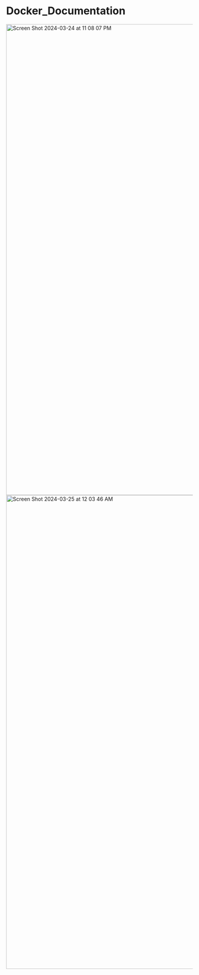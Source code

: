 # Docker_Documentation

<img width="1272" alt="Screen Shot 2024-03-24 at 11 08 07 PM" src="https://github.com/rwrw123/Docker_Documentation/assets/113308286/e0665dc1-19f1-40c6-95bb-5911848f9777">

<img width="1280" alt="Screen Shot 2024-03-25 at 12 03 46 AM" src="https://github.com/rwrw123/Docker_Documentation/assets/113308286/54c8c123-e82d-449d-a90c-421f300cdd51">

